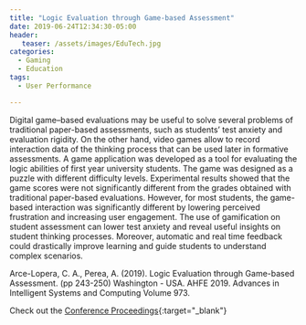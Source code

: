 ```yaml
---
title: "Logic Evaluation through Game-based Assessment"
date: 2019-06-24T12:34:30-05:00
header:
   teaser: /assets/images/EduTech.jpg
categories:
  - Gaming
  - Education
tags:
  - User Performance

---
```

Digital game–based evaluations may be useful to solve several problems of traditional paper-based assessments, 
such as students’ test anxiety and evaluation rigidity. On the other hand, video games allow to record interaction 
data of the thinking process that can be used later in formative assessments. A game application was developed 
as a tool for evaluating the logic abilities of first year university students. The game was designed as a 
puzzle with different difficulty levels. Experimental results showed that the game scores were not significantly 
different from the grades obtained with traditional paper-based evaluations. However, for most students, the 
game-based interaction was significantly different by lowering perceived frustration and increasing user engagement. 
The use of gamification on student assessment can lower test anxiety and reveal useful insights on student 
thinking processes. Moreover, automatic and real time feedback could drastically improve learning and guide 
students to understand complex scenarios.

Arce-Lopera, C. A., Perea, A. (2019). Logic Evaluation through Game-based Assessment. 
(pp 243-250) Washington - USA. AHFE 2019. Advances in Intelligent Systems and Computing Volume 973.

Check out the [Conference Proceedings][URL]{:target="_blank"} 

[URL]: https://link.springer.com/chapter/10.1007/978-3-030-20476-1_25